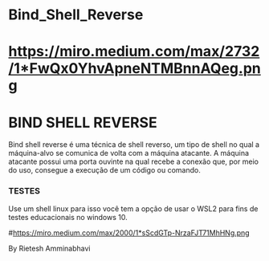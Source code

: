 # Bind_Shell_Reverse

# https://miro.medium.com/max/2732/1*FwQx0YhvApneNTMBnnAQeg.png

<h1> BIND SHELL REVERSE </h1>

<p>Bind shell reverse é uma técnica de shell reverso,  um tipo de shell no qual a máquina-alvo se comunica de volta com a máquina atacante.
A máquina atacante possui uma porta ouvinte na qual recebe a conexão que, por meio do uso, consegue a execução de um código ou comando.</p>

<h3>TESTES</h3> 

<p>Use um shell linux para isso você tem a opção de usar o WSL2 para fins de testes educacionais no windows 10.</p>


#https://miro.medium.com/max/2000/1*sScdGTp-NrzaFJT71MhHNg.png


<footer><p>By Rietesh Amminabhavi</p></footer>
